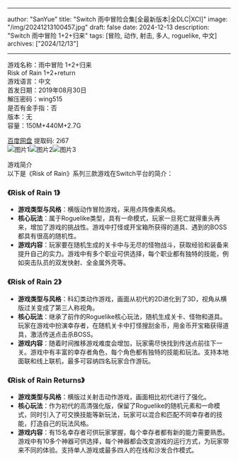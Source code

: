 
---
author: "SanYue"
title: "Switch 雨中冒险合集[全最新版本|全DLC|XCI]"
image: "/img/20241213100457.jpg"
draft: false
date: 2024-12-13
description: "Switch 雨中冒险 1+2+归来"
tags: [冒险, 动作, 射击, 多人, roguelike, 中文]
archives: ["2024/12/13"]

---

游戏名称：雨中冒险 1+2+归来   
Risk of Rain 1+2+return    
游戏语言：中文  
首发日期：2019年08月30日  
解压密码：wing515  
是否有金手指：否  
版本：无   
容量：150M+440M+2.7G

[百度网盘](https://pan.baidu.com/s/1fpxN4akMFVzdvSQwXuoosQ) 提取码: 2i67  
![图片1](/img/8165be.jpg)![图片2](/img/ad6a84.jpg)![图片3](/img/59609d.jpg)  

游戏简介  
以下是《Risk of Rain》系列三款游戏在Switch平台的简介：

### 《Risk of Rain 1》
- **游戏类型与风格**：横版动作冒险游戏，采用点阵像素风格。
- **核心玩法**：属于Roguelike类型，具有一命模式，玩家一旦死亡就得重头再来，增加了游戏的挑战性。游戏中打怪或开宝箱所获得的道具、遇到的BOSS都具有很高的随机性。
- **游戏内容**：玩家要在随机生成的关卡中与无尽的怪物战斗，获取经验和装备来提升自己的实力。游戏中有多个职业可供选择，每个职业都有独特的技能，例如突击队员的双发快射、全金属外壳等。

### 《Risk of Rain 2》
- **游戏类型与风格**：科幻类动作游戏，画面从初代的2D进化到了3D，视角从横版过关变成了第三人称视角。
- **核心玩法**：继承了前作的Roguelike核心玩法，随机生成关卡、怪物和道具。玩家在游戏中扮演幸存者，在随机关卡中打怪搜刮金币，用金币开宝箱获得道具，激活传送点击杀BOSS。
- **游戏内容**：随着时间推移游戏难度会增加，玩家需尽快找到传送点前往下一关。游戏中有丰富的幸存者角色，每个角色都有独特的技能和玩法。支持本地面联和线上联机，最多可容纳四名玩家合作游玩。

### 《Risk of Rain Returns》
- **游戏类型与风格**：横版过关射击动作游戏，画面相比初代进行了强化。
- **核心玩法**：作为初代的高清强化版，保留了Roguelike的随机元素和一命模式，同时引入了可交换技能等新玩法，玩家可以混合和匹配不同幸存者的技能，打造自己的玩法风格。
- **游戏内容**：有15名幸存者可供玩家掌握，每个幸存者都有新的能力需要熟悉。游戏中有10多个神器可供选择，每个神器都会改变游戏的运行方式，为玩家带来不同的体验。支持单人游戏或最多四人的在线和沙发合作模式。
